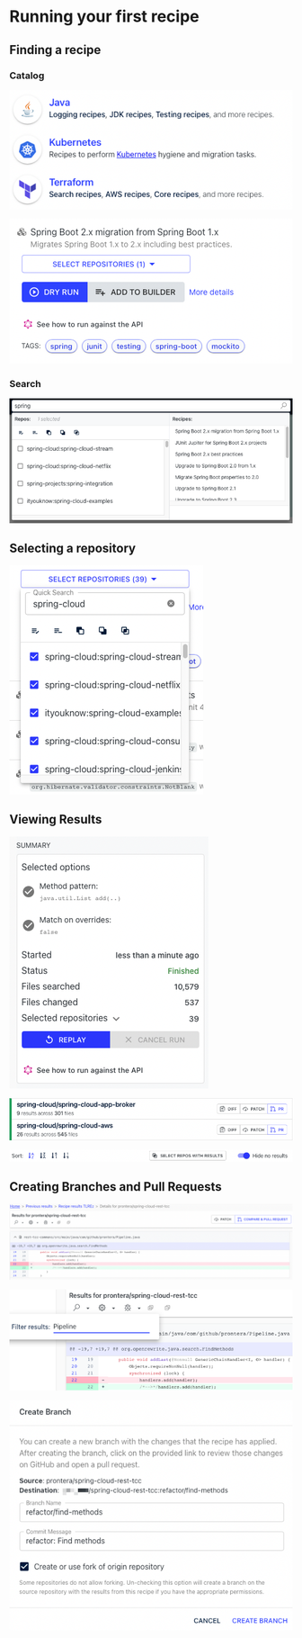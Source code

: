 # Running your first recipe

## Finding a recipe

### Catalog

![](../.gitbook/assets/recipe-catalog.png)

![](../.gitbook/assets/catalog-recipe-list.png)

### Search

![](../.gitbook/assets/global-search.png)

## Selecting a repository

![](../.gitbook/assets/recipes-select-repository-filter.png)

## Viewing Results

![](../.gitbook/assets/results-summary.png)

![](../.gitbook/assets/results-repository-summary.png)

![](../.gitbook/assets/results-tools.png)

## Creating Branches and Pull Requests

![](../.gitbook/assets/results-diff-file-view.png)

![](../.gitbook/assets/results-diff-filter-files.png)

![](../.gitbook/assets/results-diff-create-branch.png)




